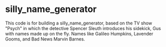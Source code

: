 # silly_name_generator

This code is for building a silly_name_generator, based on the TV show "Psych" in which the detective Spencer Sleuth introduces his sidekick, Gus with names made up on the fly. Names like Galileo Humpkins, Lavender Gooms, and Bad News Marvin Barnes.
